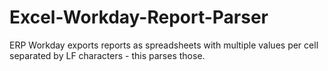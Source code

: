 # Excel-Workday-Report-Parser
ERP Workday exports reports as spreadsheets with multiple values per cell separated by LF characters - this parses those.
